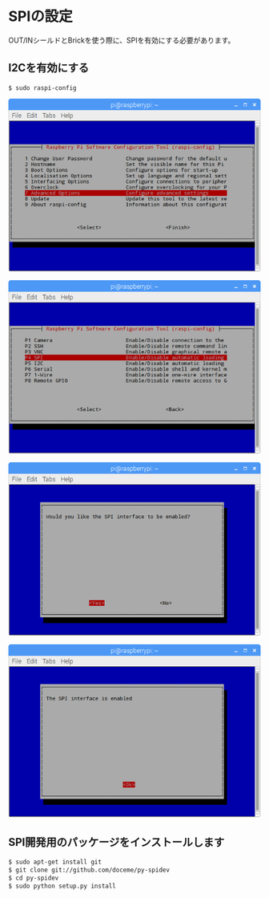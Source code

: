 # SPIの設定

OUT/INシールドとBrickを使う際に、SPIを有効にする必要があります。

## I2Cを有効にする

```shell
$ sudo raspi-config
```

![](/img/dev/pi/spi001.png)

![](/img/dev/pi/spi002.png)

![](/img/dev/pi/spi003.png)

![](/img/dev/pi/spi004.png)

## SPI開発用のパッケージをインストールします

```shell
$ sudo apt-get install git
$ git clone git://github.com/doceme/py-spidev
$ cd py-spidev
$ sudo python setup.py install
```

